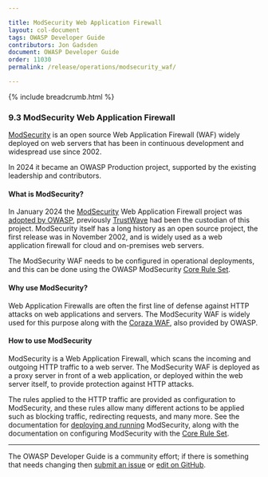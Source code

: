 ```yaml
---

title: ModSecurity Web Application Firewall
layout: col-document
tags: OWASP Developer Guide
contributors: Jon Gadsden
document: OWASP Developer Guide
order: 11030
permalink: /release/operations/modsecurity_waf/

---
```


{% include breadcrumb.html %}

### 9.3 ModSecurity Web Application Firewall

[ModSecurity][modsec] is an open source Web Application Firewall (WAF) widely deployed on web servers
that has been in continuous development and widespread use since 2002.

In 2024 it became an OWASP Production project, supported by the existing leadership and contributors.

#### What is ModSecurity?

In January 2024 the [ModSecurity][modsec] Web Application Firewall project was [adopted by OWASP][modsec-press],
previously [TrustWave][trustwave] had been the custodian of this project.
ModSecurity itself has a long history as an open source project, the first release was in November 2002,
and is widely used as a web application firewall for cloud and on-premises web servers.

The ModSecurity WAF needs to be configured in operational deployments,
and this can be done using the OWASP ModSecurity [Core Rule Set][modcrs].

#### Why use ModSecurity?

Web Application Firewalls are often the first line of defense against HTTP attacks on web applications and servers.
The ModSecurity WAF is widely used for this purpose along with the [Coraza WAF][coraza], also provided by OWASP.

#### How to use ModSecurity

ModSecurity is a Web Application Firewall, which scans the incoming and outgoing HTTP traffic to a web server.
The ModSecurity WAF is deployed as a proxy server in front of a web application,
or deployed within the web server itself, to provide protection against HTTP attacks.

The rules applied to the HTTP traffic are provided as configuration to ModSecurity,
and these rules allow many different actions to be applied such as blocking traffic, redirecting requests, and many more.
See the documentation for [deploying and running][modsec-docs] ModSecurity,
along with the documentation on configuring ModSecurity with the [Core Rule Set][modcrs].

----

The OWASP Developer Guide is a community effort; if there is something that needs changing
then [submit an issue][issue1103] or [edit on GitHub][edit1103].

[coraza]: https://coraza.io/
[edit1103]: https://github.com/OWASP/www-project-developer-guide/blob/main/draft/11-operations/03-modsecurity.md
[issue1103]: https://github.com/OWASP/www-project-developer-guide/issues/new?labels=content&template=request.md&title=Update:%2011-operations/03-modsecurity
[modcrs]: https://coreruleset.org/
[modsec]: https://owasp.org/www-project-modsecurity/
[modsec-docs]: https://www.modsecurity.org/
[modsec-press]: https://owasp.org/blog/2024/01/09/ModSecurity.html
[trustwave]: https://www.trustwave.com/
